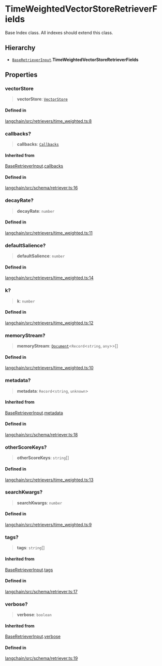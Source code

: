 TimeWeightedVectorStoreRetrieverFields
======================================

Base Index class. All indexes should extend this class.

Hierarchy[​](#hierarchy "Direct link to Hierarchy")
---------------------------------------------------

*   [`BaseRetrieverInput`](/docs/api/schema_retriever/interfaces/BaseRetrieverInput).**TimeWeightedVectorStoreRetrieverFields**

Properties[​](#properties "Direct link to Properties")
------------------------------------------------------

### vectorStore[​](#vectorstore "Direct link to vectorStore")

> **vectorStore**: [`VectorStore`](/docs/api/vectorstores_base/classes/VectorStore)

#### Defined in[​](#defined-in "Direct link to Defined in")

[langchain/src/retrievers/time\_weighted.ts:8](https://github.com/hwchase17/langchainjs/blob/46e1734/langchain/src/retrievers/time_weighted.ts#L8)

### callbacks?[​](#callbacks "Direct link to callbacks?")

> **callbacks**: [`Callbacks`](/docs/api/callbacks/types/Callbacks)

#### Inherited from[​](#inherited-from "Direct link to Inherited from")

[BaseRetrieverInput](/docs/api/schema_retriever/interfaces/BaseRetrieverInput).[callbacks](/docs/api/schema_retriever/interfaces/BaseRetrieverInput#callbacks)

#### Defined in[​](#defined-in-1 "Direct link to Defined in")

[langchain/src/schema/retriever.ts:16](https://github.com/hwchase17/langchainjs/blob/46e1734/langchain/src/schema/retriever.ts#L16)

### decayRate?[​](#decayrate "Direct link to decayRate?")

> **decayRate**: `number`

#### Defined in[​](#defined-in-2 "Direct link to Defined in")

[langchain/src/retrievers/time\_weighted.ts:11](https://github.com/hwchase17/langchainjs/blob/46e1734/langchain/src/retrievers/time_weighted.ts#L11)

### defaultSalience?[​](#defaultsalience "Direct link to defaultSalience?")

> **defaultSalience**: `number`

#### Defined in[​](#defined-in-3 "Direct link to Defined in")

[langchain/src/retrievers/time\_weighted.ts:14](https://github.com/hwchase17/langchainjs/blob/46e1734/langchain/src/retrievers/time_weighted.ts#L14)

### k?[​](#k "Direct link to k?")

> **k**: `number`

#### Defined in[​](#defined-in-4 "Direct link to Defined in")

[langchain/src/retrievers/time\_weighted.ts:12](https://github.com/hwchase17/langchainjs/blob/46e1734/langchain/src/retrievers/time_weighted.ts#L12)

### memoryStream?[​](#memorystream "Direct link to memoryStream?")

> **memoryStream**: [`Document`](/docs/api/document/classes/Document)<`Record`<`string`, `any`\>\>\[\]

#### Defined in[​](#defined-in-5 "Direct link to Defined in")

[langchain/src/retrievers/time\_weighted.ts:10](https://github.com/hwchase17/langchainjs/blob/46e1734/langchain/src/retrievers/time_weighted.ts#L10)

### metadata?[​](#metadata "Direct link to metadata?")

> **metadata**: `Record`<`string`, `unknown`\>

#### Inherited from[​](#inherited-from-1 "Direct link to Inherited from")

[BaseRetrieverInput](/docs/api/schema_retriever/interfaces/BaseRetrieverInput).[metadata](/docs/api/schema_retriever/interfaces/BaseRetrieverInput#metadata)

#### Defined in[​](#defined-in-6 "Direct link to Defined in")

[langchain/src/schema/retriever.ts:18](https://github.com/hwchase17/langchainjs/blob/46e1734/langchain/src/schema/retriever.ts#L18)

### otherScoreKeys?[​](#otherscorekeys "Direct link to otherScoreKeys?")

> **otherScoreKeys**: `string`\[\]

#### Defined in[​](#defined-in-7 "Direct link to Defined in")

[langchain/src/retrievers/time\_weighted.ts:13](https://github.com/hwchase17/langchainjs/blob/46e1734/langchain/src/retrievers/time_weighted.ts#L13)

### searchKwargs?[​](#searchkwargs "Direct link to searchKwargs?")

> **searchKwargs**: `number`

#### Defined in[​](#defined-in-8 "Direct link to Defined in")

[langchain/src/retrievers/time\_weighted.ts:9](https://github.com/hwchase17/langchainjs/blob/46e1734/langchain/src/retrievers/time_weighted.ts#L9)

### tags?[​](#tags "Direct link to tags?")

> **tags**: `string`\[\]

#### Inherited from[​](#inherited-from-2 "Direct link to Inherited from")

[BaseRetrieverInput](/docs/api/schema_retriever/interfaces/BaseRetrieverInput).[tags](/docs/api/schema_retriever/interfaces/BaseRetrieverInput#tags)

#### Defined in[​](#defined-in-9 "Direct link to Defined in")

[langchain/src/schema/retriever.ts:17](https://github.com/hwchase17/langchainjs/blob/46e1734/langchain/src/schema/retriever.ts#L17)

### verbose?[​](#verbose "Direct link to verbose?")

> **verbose**: `boolean`

#### Inherited from[​](#inherited-from-3 "Direct link to Inherited from")

[BaseRetrieverInput](/docs/api/schema_retriever/interfaces/BaseRetrieverInput).[verbose](/docs/api/schema_retriever/interfaces/BaseRetrieverInput#verbose)

#### Defined in[​](#defined-in-10 "Direct link to Defined in")

[langchain/src/schema/retriever.ts:19](https://github.com/hwchase17/langchainjs/blob/46e1734/langchain/src/schema/retriever.ts#L19)